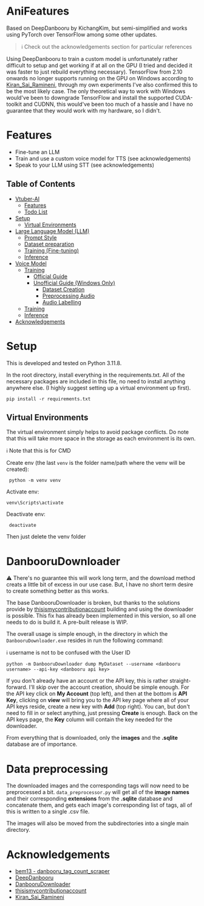 # AniFeatures
Based on DeepDanbooru by KichangKim, but semi-simplified and works using PyTorch over TensorFlow among some other updates.

> :information_source: Check out the acknowledgements section for particular references 

Using DeepDanbooru to train a custom model is unfortunately rather difficult to setup and get working if at all on the GPU (I tried and decided it was faster to just rebuild everything necessary). TensorFlow from 2.10 onwards no longer supports running on the GPU on Windows according to [Kiran_Sai_Ramineni](#acknowledgements), through my own experiments I've also confirmed this to be the most likely case. The only theoretical way to work with Windows would've been to downgrade TensorFlow and install the supported CUDA-toolkit and CUDNN, this would've been too much of a hassle and I have no guarantee that they would work with my hardware, so I didn't.


# Features
* Fine-tune an LLM
* Train and use a custom voice model for TTS (see acknowledgements)
* Speak to your LLM using STT (see acknowledgements)


## Table of Contents

* [Vtuber-AI](#vtuber-ai)
    * [Features](#features)
    * [Todo List](#todo-list)
* [Setup](#setup)
    * [Virtual Environments](#virtual-environments)
* [Large Language Model (LLM)](#large-language-model-llm)
    * [Prompt Style](#prompt-style)
    * [Dataset preparation](#dataset-preparation)
    * [Training (Fine-tuning)](#training-fine-tuning)
    * [Inference](#inference)
* [Voice Model](#voice-model)
    * [Training](#training)
        * [Official Guide](#official-guide)
        * [Unofficial Guide (Windows Only)](#unofficial-guide-windows-only)
            * [Dataset Creation](#dataset-creation)
            * [Preprocessing Audio](#preprocessing-audio)
            * [Audio Labelling](#audio-labelling)
    * [Training](#training-1)
    * [Inference](#inference-1)
* [Acknowledgements](#acknowledgements)

# Setup
This is developed and tested on Python 3.11.8.

In the root directory, install everything in the requirements.txt. All of the necessary packages are included in this file, no need to install anything anywhere else. (I highly suggest setting up a virtual environment up first).
```
pip install -r requirements.txt
```
## Virtual Environments
The virtual environment simply helps to avoid package conflicts. Do note that this will take more space in the storage as each environment is its own.

:information_source: Note that this is for CMD

Create env (the last `venv` is the folder name/path where the venv will be created):
```
 python -m venv venv
```

Activate env:
```
venv\Scripts\activate
```

Deactivate env:
```
 deactivate
```
Then just delete the venv folder


# DanbooruDownloader
:warning: There's no guarantee this will work long term, and the download method creats a little bit of excess in our use case. But, I have no short term desire to create something better as this works.

The base DanbooruDownloader is broken, but thanks to the solutions provide by [thisismycontributionaccount](#acknowledgements) building and using the downloader is possible. This fix has already been implemented in this version, so all one needs to do is build it. A pre-built release is WIP.

The overall usage is simple enough, in the directory in which the `DanbooruDownloader.exe` resides in run the following command:

:information_source: username is not to be confused with the User ID
```
python -m DanbooruDownloader dump MyDataset --username <danbooru username> --api-key <danbooru api key> 
```

If you don't already have an account or the API key, this is rather straight-forward. I'll skip over the account creation, should be simple enough. For the API key click on **My Account** (top left), and then at the bottom is **API Key**, clicking on **view** will bring you to the API key page where all of your API keys reside, create a new key with **Add** (top right). You can, but don't need to fill in or select anything, just pressing **Create** is enough. Back on the API keys page, the **Key** column will contain the key needed for the downloader.

From everything that is downloaded, only the **images** and the **.sqlite** database are of importance.

# Data preprocessing
The downloaded images and the corresponding tags will now need to be preprocessed a bit. `data_preprocessor.py` will get all of the **image names** and their corresponding **extensions** from the **.sqlite** database and concatenate them, and gets each image's corresponding list of tags, all of this is written to a single .csv file.

The images will also be moved from the subdirectories into a single main directory.




# Acknowledgements
* [bem13 - danbooru_tag_count_scraper](https://gist.github.com/bem13/596ec5f341aaaefbabcbf1468d7852d5)
* [DeepDanbooru](https://github.com/KichangKim/DeepDanbooru)
* [DanbooruDownloader](https://github.com/KichangKim/DanbooruDownloader)
* [thisismycontributionaccount](https://github.com/KichangKim/DanbooruDownloader/pull/16)
* [Kiran_Sai_Ramineni](https://discuss.tensorflow.org/t/tensorflow-cannot-detect-gpu/23006)